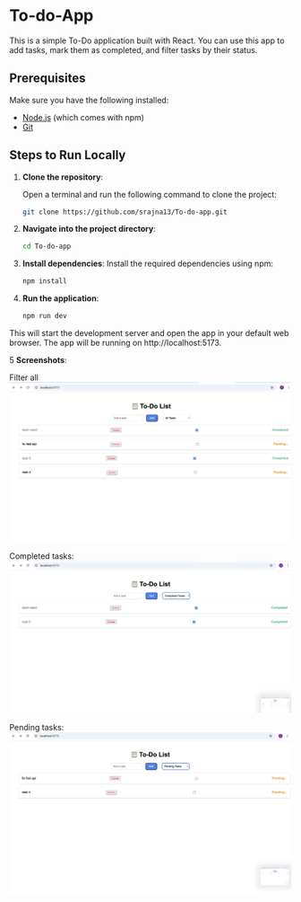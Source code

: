 # To-do-App

This is a simple To-Do application built with React. You can use this app to add tasks, mark them as completed, and filter tasks by their status.

## Prerequisites

Make sure you have the following installed:

- [Node.js](https://nodejs.org/) (which comes with npm)
- [Git](https://git-scm.com/)

## Steps to Run Locally

1. **Clone the repository**:

   Open a terminal and run the following command to clone the project:

   ```bash
   git clone https://github.com/srajna13/To-do-app.git
   ```
2. **Navigate into the project directory**:

   ```bash
   cd To-do-app
   ```
3. **Install dependencies**:
Install the required dependencies using npm:
   ```bash
   npm install
   ```
4. **Run the application**:
   ```bash
   npm run dev
   ```
This will start the development server and open the app in your default web browser. The app will be running on http://localhost:5173.

5 **Screenshots**:

Filter all
![](src/assets/ss1.png)

Completed tasks:
![Filtered completed](src/assets/ss2.png)

Pending tasks:
![Filtered pending](src/assets/ss3.png)

